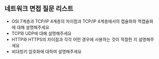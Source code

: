## 네트워크 면접 질문 리스트
* OSI 7계층과 TCP/IP 4계층의 차이점과 TCP/IP 4계층에서의 캡슐화와 역캡슐화에 대해 설명해주세요
* TCP와 UDP에 대해 설명해주세요
* HTTP와 HTTPS의 차이점과 각각 어떤 경우에 사용하는 것이 적절한 지 설명해주세요
* 비대칭키 암호화에 대하여 설명해주세요
